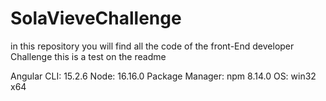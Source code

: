 # SolaVieveChallenge
in this repository you will find all the code of the front-End developer Challenge
this is a test on the readme

Angular CLI: 15.2.6
Node: 16.16.0
Package Manager: npm 8.14.0
OS: win32 x64

